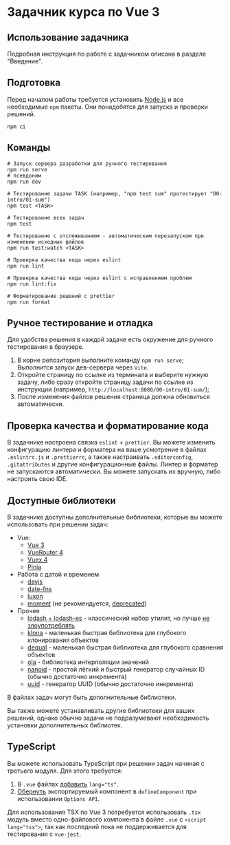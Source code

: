 # Задачник курса по Vue 3

## Использование задачника

Подробная инструкция по работе с задачником описана в разделе "Введение".

## Подготовка

Перед началом работы требуется установить [Node.js](https://nodejs.org/) и все необходимые `npm` пакеты. Они понадобятся
для запуска и проверки решений.

```shell
npm ci
```

## Команды

```shell
# Запуск сервера разработки для ручного тестирования
npm run serve
# псевдоним
npm run dev

# Тестирование задачи TASK (например, "npm test sum" протестирует "00-intro/01-sum")
npm test <TASK>

# Тестирование всех задач
npm test

# Тестирование с отслеживанием - автоматическим перезапуском при изменении исходных файлов
npm run test:watch <TASK>

# Проверка качества кода через eslint
npm run lint

# Проверка качества кода через eslint с исправлением проблем
npm run lint:fix

# Форматирование решений с prettier
npm run format
```

## Ручное тестирование и отладка

Для удобства решения в каждой задаче есть окружение для ручного тестирования в браузере.

1. В корне репозитория выполните команду `npm run serve`;\
   Выполнится запуск дев-сервера через `Vite`.
2. Откройте страницу по ссылке из терминала и выберите нужную задачу, либо сразу откройте страницу задачи по ссылке из
   инструкции (например, `http://localhost:8080/00-intro/01-sum/`);
3. После изменения файлов решения страница должна обновиться автоматически.

## Проверка качества и форматирование кода

В задачнике настроена связка `eslint` + `prettier`. Вы можете изменить конфигурацию линтера и форматера на ваше
усмотрение в файлах `.eslintrc.js` и `.prettierrc`, а также настраивать `.editorconfig`, `.gitattributes` и другие
конфигурационные файлы. Линтер и форматер не запускаются автоматически. Вы можете запускать их вручную, либо настроить
свою IDE.

## Доступные библиотеки

В задачнике доступны дополнительные библиотеки, которые вы можете использовать при решении задач:

- Vue:
  - [Vue 3](https://vuejs.org)
  - [VueRouter 4](https://router.vuejs.org)
  - [Vuex 4](https://vuex.vuejs.org)
  - [Pinia](https://pinia.vuejs.org)
- Работа с датой и временем
  - [dayjs](https://day.js.org)
  - [date-fns](https://date-fns.org/)
  - [luxon](https://moment.github.io/luxon/)
  - [moment](https://momentjs.com) (не рекомендуется, [deprecated](https://momentjs.com/docs/#/-project-status/))
- Прочее
  - [lodash + lodash-es](https://lodash.com) - классический набор утилит, но лучше
    [не злоупотреблять](https://youmightnotneed.com/lodash/)
  - [klona](https://github.com/lukeed/klona) - маленькая быстрая библиотека для глубокого клонирования объектов
  - [dequal](https://github.com/lukeed/dequal) - маленькая быстрая библиотека для глубокого сравнения объектов
  - [ola](https://github.com/franciscop/ola) - библиотека интерполяции значений
  - [nanoid](https://github.com/ai/nanoid) - простой лёгкий и быстрый генератор случайных ID (обычно достаточно
    инкремента)
  - [uuid](https://github.com/uuidjs/uuid) - генератор UUID (обычно достаточно инкремента)

В файлах задач могут быть дополнительные библиотеки.

Вы также можете устанавливать другие библиотеки для ваших решений, однако обычно задачи не подразумевают необходимость
установки дополнительных библиотек.

## TypeScript

Вы можете использовать TypeScript при решении задач начиная с третьего модуля. Для этого требуется:

1. В `.vue` файлах [добавить](https://vuejs.org/guide/typescript/overview.html#usage-in-single-file-components)
   `lang="ts"`.
2. [Обернуть](https://vuejs.org/guide/typescript/overview.html#definecomponent) экспортируемый компонент в
   `defineComponent` при использовании `Options API`.

Для использования TSX по Vue 3 потребуется использовать `.tsx` модуль вместо одно-файлового компонента в файле `.vue` с
`<script lang="tsx">`, так как последний пока не поддерживается для тестирования с `vue-jest`.
